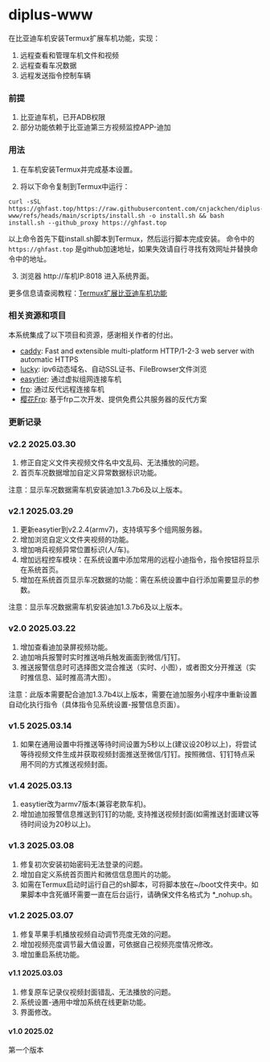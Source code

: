 # diplus-www

在比亚迪车机安装Termux扩展车机功能，实现：
1. 远程查看和管理车机文件和视频
2. 远程查看车况数据
3. 远程发送指令控制车辆


### 前提
1. 比亚迪车机，已开ADB权限
2. 部分功能依赖于比亚迪第三方视频监控APP-迪加

### 用法
1. 在车机安装Termux并完成基本设置。

2. 将以下命令复制到Termux中运行：
```
curl -sSL https://ghfast.top/https://raw.githubusercontent.com/cnjackchen/diplus-www/refs/heads/main/scripts/install.sh -o install.sh && bash install.sh --github_proxy https://ghfast.top
```
以上命令首先下载install.sh脚本到Termux，然后运行脚本完成安装。
命令中的 `https://ghfast.top` 是github加速地址，如果失效请自行寻找有效网址并替换命令中的地址。

3. 浏览器 http://车机IP:8018 进入系统界面。

更多信息请查阅教程：[Termux扩展比亚迪车机功能](https://docs.qq.com/doc/DWHVwWE1RYVBES2Fz)


### 相关资源和项目
本系统集成了以下项目和资源，感谢相关作者的付出。
- [caddy](https://github.com/caddyserver/caddy): Fast and extensible multi-platform HTTP/1-2-3 web server with automatic HTTPS
- [lucky](https://github.com/gdy666/lucky): ipv6动态域名、自动SSL证书、FileBrowser文件浏览
- [easytier](https://github.com/EasyTier/EasyTier): 通过虚拟组网连接车机
- [frp](https://github.com/fatedier/frp): 通过反代远程连接车机
- [樱花Frp](https://www.natfrp.com): 基于frp二次开发、提供免费公共服务器的反代方案

### 更新记录

### v2.2 2025.03.30
1. 修正自定义文件夹视频文件名中文乱码、无法播放的问题。
2. 首页车况数据增加自定义异常数据标识功能。

注意：显示车况数据需车机安装迪加1.3.7b6及以上版本。

### v2.1 2025.03.29
1. 更新easytier到v2.2.4(armv7)，支持填写多个组网服务器。
2. 增加浏览自定义文件夹视频的功能。
3. 增加哨兵视频异常位置标识(人/车)。
4. 增加远程控车模块：在系统设置中添加常用的远程小迪指令，指令按钮将显示在系统首页。
5. 增加在系统首页显示车况数据的功能：需在系统设置中自行添加需要显示的参数。

注意：显示车况数据需车机安装迪加1.3.7b6及以上版本。

### v2.0 2025.03.22
1. 增加查看迪加录屏视频功能。
2. 迪加哨兵报警时实时推送哨兵触发画面到微信/钉钉。
3. 推送报警信息时可选择图文混合推送（实时、小图），或者图文分开推送（实时推信息、延时推高清大图）。

注意：此版本需要配合迪加1.3.7b4以上版本，需要在迪加服务小程序中重新设置自动化执行指令（具体指令见系统设置-报警信息页面）。

### v1.5 2025.03.14
1. 如果在通用设置中将推送等待时间设置为5秒以上(建议设20秒以上)，将尝试等待视频文件生成并获取视频封面推送至微信/钉钉。按照微信、钉钉特点采用不同的方式推送视频封面。

### v1.4 2025.03.13
1. easytier改为armv7版本(兼容老款车机)。
2. 增加迪加报警信息推送到钉钉的功能, 支持推送视频封面(如需推送封面建议等待时间设为20秒以上)。

### v1.3 2025.03.08
1. 修复初次安装初始密码无法登录的问题。
2. 增加自定义系统首页图片和微信信息图片的功能。
3. 如需在Termux启动时运行自己的sh脚本，可将脚本放在~/boot文件夹中。如果脚本中含死循环需要一直在后台运行，请确保文件名格式为 *_nohup.sh。

### v1.2 2025.03.07
1. 修复苹果手机播放视频自动调节亮度无效的问题。
2. 增加视频亮度调节最大值设置，可依据自己视频亮度情况修改。
3. 增加重启系统功能。

#### v1.1 2025.03.03
1. 修复原车记录仪视频封面错乱、无法播放的问题。
2. 系统设置-通用中增加系统在线更新功能。
3. 界面修改。

#### v1.0 2025.02
第一个版本
